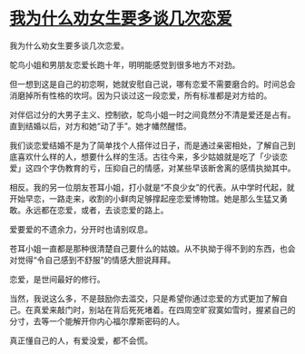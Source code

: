 # [我为什么劝女生要多谈几次恋爱](https://github.com/platojobs/SFLOG/issues/98)

我为什么劝女生要多谈几次恋爱。

鸵鸟小姐和男朋友恋爱长跑十年，明明能感觉到很多地方不对劲。

但一想到这是自己的初恋啊，她就安慰自己说，哪有恋爱不需要磨合的。时间总会消磨掉所有性格的坎坷。因为只谈过这一段恋爱，所有标准都是对方给的。

对伴侣过分的大男子主义、控制欲，鸵鸟小姐一时之间竟然分不清是爱还是占有。直到结婚以后，对方和她“动了手”。她才幡然醒悟。

我们谈恋爱结婚不是为了简单找个人搭伴过日子，而是通过亲密相处，了解自己到底喜欢什么样的人，想要什么样的生活。古往今来，多少姑娘就是吃了「少谈恋爱」这四个字伪教育的亏，压抑自己的情感，对某些早该断舍离的感情执拗其中。

相反。我的另一位朋友苍耳小姐，打小就是“不良少女”的代表。从中学时代起，就开始早恋，一路走来，收割的小鲜肉足够撑起座恋爱博物馆。她是那么生猛又勇敢。永远都在恋爱，或者，去谈恋爱的路上。

爱要爱的不遗余力，分开时也请别叹息。

苍耳小姐一直都是那种很清楚自己要什么的姑娘。从不执拗于得不到的东西，也会对觉得“令自己感到不舒服”的情感大胆说拜拜。

恋爱，是世间最好的修行。

当然，我说这么多，不是鼓励你去滥交，只是希望你通过恋爱的方式更加了解自己。在真爱来敲门时，别站在背后死死堵着。在四周空旷寂寞如雪时，握紧自己的分寸，去等一个能解开你内心福尔摩斯密码的人。

真正懂自己的人，有爱没爱，都不会慌。